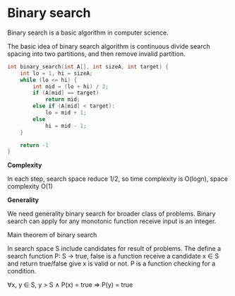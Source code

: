 # Binary search

Binary search is a basic algorithm in computer science.

The basic idea of binary search algorithm is continuous divide search spacing into two partitions, and then remove invalid partition. 

```c
int binary_search(int A[], int sizeA, int target) {
    int lo = 1, hi = sizeA;
    while (lo <= hi) {
        int mid = (lo + hi) / 2;
        if (A[mid] == target)
            return mid;
        else if (A[mid] < target):
            lo = mid + 1;
        else 
            hi = mid - 1;
    }

    return -1
}
```

**Complexity**

In each step, search space reduce 1/2, so time complexity is O(logn), space complexity O(1) 

**Generality**

We need generality binary search for broader class of problems. Binary search can apply for any monotonic function receive input is an integer. 

Main theorem of binary search

In search space S include candidates for result of problems. The define a search function P: S -> true, false is a function receive a candidate x ∈ S and return true/false give x is valid or not. P is a function checking for a condition.

∀x, y ∈ S, y > S ∧ P(x) = true => P(y) = true

